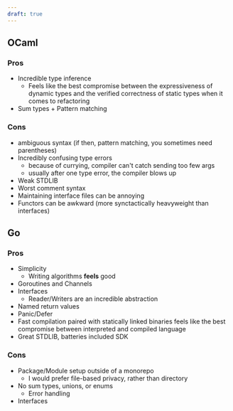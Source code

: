 ```yaml
---
draft: true
---
```


## OCaml

### Pros
- Incredible type inference
  - Feels like the best compromise between the expressiveness of dynamic types
  and the verified correctness of static types when it comes to refactoring
- Sum types + Pattern matching

### Cons
- ambiguous syntax (if then, pattern matching, you sometimes need parentheses)
- Incredibly confusing type errors
    - because of currying, compiler can't catch sending too few args
    - usually after one type error, the compiler blows up
- Weak STDLIB
- Worst comment syntax
- Maintaining interface files can be annoying
- Functors can be awkward (more synctactically heavyweight than interfaces)

## Go

### Pros
- Simplicity
  - Writing algorithms **feels** good
- Goroutines and Channels
- Interfaces
  - Reader/Writers are an incredible abstraction
- Named return values
- Panic/Defer
- Fast compilation paired with statically linked binaries feels like the best
compromise between interpreted and compiled language
- Great STDLIB, batteries included SDK

### Cons
- Package/Module setup outside of a monorepo
  - I would prefer file-based privacy, rather than directory
- No sum types, unions, or enums
  - Error handling
- Interfaces
